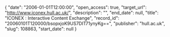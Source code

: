 {
  "date": "2006-01-01T12:00:00", 
  "open_access": true, 
  "target_url": "http://www.iconex.hull.ac.uk/", 
  "description": "", 
  "end_date": null, 
  "title": "ICONEX : Interactive Content Exchange", 
  "record_id": "20060101T120000/bsopxjoK9US7DIT71ynyKg==", 
  "publisher": "hull.ac.uk", 
  "slug": 108863, 
  "start_date": null
}

